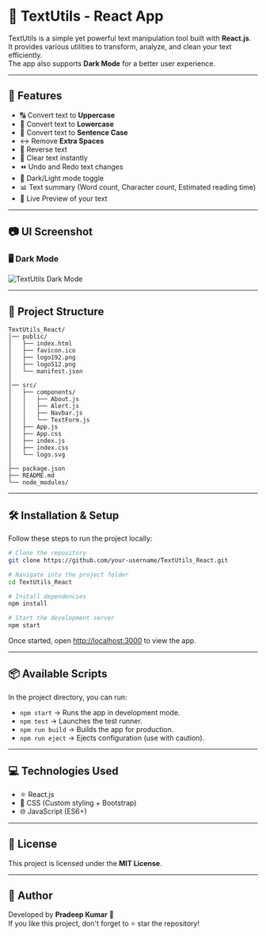 # 📝 TextUtils - React App

TextUtils is a simple yet powerful text manipulation tool built with
**React.js**.\
It provides various utilities to transform, analyze, and clean your text
efficiently.\
The app also supports **Dark Mode** for a better user experience.

------------------------------------------------------------------------

## 🚀 Features

-   🔠 Convert text to **Uppercase**
-   🔡 Convert text to **Lowercase**
-   📝 Convert text to **Sentence Case**
-   ↔️ Remove **Extra Spaces**
-   🔄 Reverse text
-   🧹 Clear text instantly
-   ⏪ Undo and Redo text changes
-   🌙 Dark/Light mode toggle
-   📊 Text summary (Word count, Character count, Estimated reading
    time)
-   👀 Live Preview of your text

------------------------------------------------------------------------

## 📷 UI Screenshot

### 🖥️ Dark Mode

![TextUtils Dark Mode](./UI_Screenshots/textutils_ui.png)

------------------------------------------------------------------------

## 📂 Project Structure

    TextUtils_React/
    │── public/
    │   ├── index.html
    │   ├── favicon.ico
    │   ├── logo192.png
    │   ├── logo512.png
    │   └── manifest.json
    │
    │── src/
    │   ├── components/
    │   │   ├── About.js
    │   │   ├── Alert.js
    │   │   ├── Navbar.js
    │   │   └── TextForm.js
    │   ├── App.js
    │   ├── App.css
    │   ├── index.js
    │   ├── index.css
    │   └── logo.svg
    │
    ├── package.json
    ├── README.md
    └── node_modules/

------------------------------------------------------------------------

## 🛠️ Installation & Setup

Follow these steps to run the project locally:

``` bash
# Clone the repository
git clone https://github.com/your-username/TextUtils_React.git

# Navigate into the project folder
cd TextUtils_React

# Install dependencies
npm install

# Start the development server
npm start
```

Once started, open <http://localhost:3000> to view the app.

------------------------------------------------------------------------

## 📦 Available Scripts

In the project directory, you can run:

-   `npm start` → Runs the app in development mode.
-   `npm test` → Launches the test runner.
-   `npm run build` → Builds the app for production.
-   `npm run eject` → Ejects configuration (use with caution).

------------------------------------------------------------------------

## 💻 Technologies Used

-   ⚛️ React.js
-   🎨 CSS (Custom styling + Bootstrap)
-   🌐 JavaScript (ES6+)

------------------------------------------------------------------------

## 📜 License

This project is licensed under the **MIT License**.

------------------------------------------------------------------------

## 👤 Author

Developed by **Pradeep Kumar** 🚀\
If you like this project, don't forget to ⭐ star the repository!
